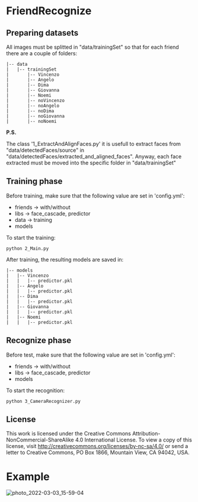 # FriendRecognize

## Preparing datasets

All images must be splitted in "data/trainingSet"
so that for each friend there are a couple of folders:

```
|-- data
|   |-- trainingSet
|       |-- Vincenzo
|       |-- Angelo
|       |-- Dima
|       |-- Giovanna
|       |-- Noemi
|       |-- noVincenzo
|       |-- noAngelo
|       |-- noDima
|       |-- noGiovanna
|       |-- noNoemi
```

<b>P.S.</b>

The class '1_ExtractAndAlignFaces.py' it is usefull to extract faces from "data/detectedFaces/source"
in "data/detectedFaces/extracted_and_aligned_faces". Anyway, each face extracted must be moved into the specific folder
in "data/trainingSet"

## Training phase

Before training, make sure that the following value are set in 'config.yml':

- friends -> with/without
- libs -> face_cascade, predictor
- data -> training
- models

To start the training:

```
python 2_Main.py
```

After training, the resulting models are saved in:

```
|-- models
|   |-- Vincenzo
|   |   |-- predictor.pkl
|   |-- Angelo
|   |   |-- predictor.pkl
|   |-- Dima
|   |   |-- predictor.pkl
|   |-- Giovanna
|   |   |-- predictor.pkl
|   |-- Noemi
|   |   |-- predictor.pkl
```

## Recognize phase

Before test, make sure that the following value are set in 'config.yml':

- friends -> with/without
- libs -> face_cascade, predictor
- models

To start the recognition:

```
python 3_CameraRecognizer.py
```

## License

This work is licensed under the Creative Commons Attribution-NonCommercial-ShareAlike 4.0 International License. To view
a copy of this license, visit http://creativecommons.org/licenses/by-nc-sa/4.0/ or send a letter to Creative Commons, PO
Box 1866, Mountain View, CA 94042, USA.

# Example

![photo_2022-03-03_15-59-04](https://user-images.githubusercontent.com/45711698/156907059-ee4abca7-11ba-4744-ad3e-7a1b6c09f09d.jpg)

